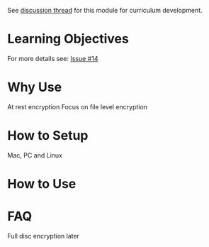 See [discussion thread](https://github.com/dlab-berkeley/data-security-fundamentals/issues/9) for this module for curriculum development.

# Learning Objectives
For more details see: [Issue #14](https://github.com/dlab-berkeley/data-security-fundamentals/issues/14)

# Why Use
At rest encryption 
Focus on file level encryption 

# How to Setup
Mac, PC and Linux

# How to Use

# FAQ
Full disc encryption later 
